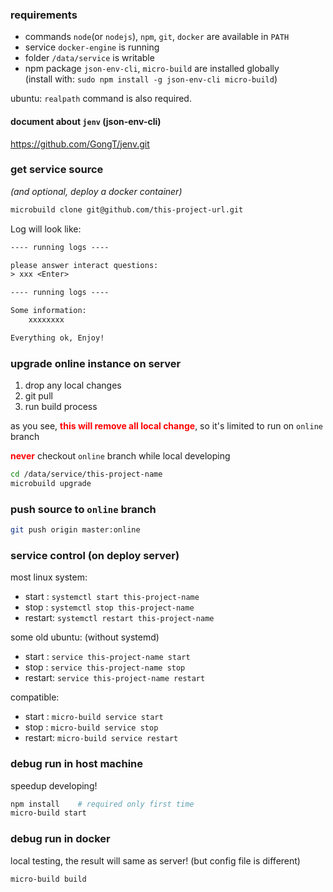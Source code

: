 ### requirements
* commands `node`(or `nodejs`), `npm`, `git`, `docker` are available in `PATH`   
* service `docker-engine` is running
* folder `/data/service` is writable   
* npm package `json-env-cli`, `micro-build` are installed globally    
    (install with: `sudo npm install -g json-env-cli micro-build`)

ubuntu: `realpath` command is also required.

#### document about `jenv` (json-env-cli)
https://github.com/GongT/jenv.git

### get service source 
*(and optional, deploy a docker container)*

```bash
microbuild clone git@github.com/this-project-url.git
```

Log will look like:
```txt
---- running logs ----

please answer interact questions:
> xxx <Enter>

---- running logs ----

Some information:
	xxxxxxxx

Everything ok, Enjoy!
```

### upgrade online instance on server

1. drop any local changes
1. git pull
1. run build process

as you see, **<span style="color:red;font-weight:bold">this will remove all local change</span>**, so it's limited to run on `online` branch

**<span style="color:red;font-weight:bold">never</span>** checkout `online` branch while local developing


```bash
cd /data/service/this-project-name
microbuild upgrade
```


### push source to `online` branch

```bash
git push origin master:online
```

### service control (on deploy server)
most linux system:
* start  : `systemctl start this-project-name`
* stop   : `systemctl stop this-project-name`
* restart: `systemctl restart this-project-name`

some old ubuntu: (without systemd)
* start  : `service this-project-name start`
* stop   : `service this-project-name stop`
* restart: `service this-project-name restart`

compatible:
* start  : `micro-build service start`
* stop   : `micro-build service stop`
* restart: `micro-build service restart`


### debug run in host machine

speedup developing!

```bash
npm install    # required only first time
micro-build start
```

### debug run in docker

local testing, the result will same as server! (but config file is different)

```bash
micro-build build
```
